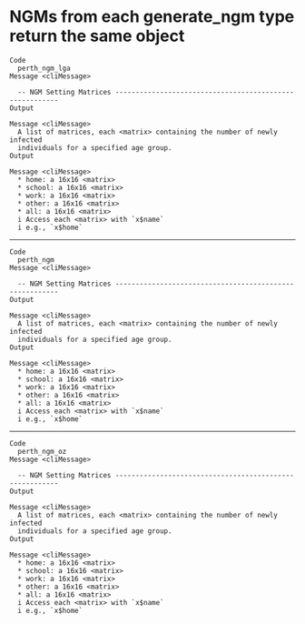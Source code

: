 # NGMs from each generate_ngm type return the same object

    Code
      perth_ngm_lga
    Message <cliMessage>
      
      -- NGM Setting Matrices --------------------------------------------------------
    Output
      
    Message <cliMessage>
      A list of matrices, each <matrix> containing the number of newly infected
      individuals for a specified age group.
    Output
      
    Message <cliMessage>
      * home: a 16x16 <matrix>
      * school: a 16x16 <matrix>
      * work: a 16x16 <matrix>
      * other: a 16x16 <matrix>
      * all: a 16x16 <matrix>
      i Access each <matrix> with `x$name`
      i e.g., `x$home`

---

    Code
      perth_ngm
    Message <cliMessage>
      
      -- NGM Setting Matrices --------------------------------------------------------
    Output
      
    Message <cliMessage>
      A list of matrices, each <matrix> containing the number of newly infected
      individuals for a specified age group.
    Output
      
    Message <cliMessage>
      * home: a 16x16 <matrix>
      * school: a 16x16 <matrix>
      * work: a 16x16 <matrix>
      * other: a 16x16 <matrix>
      * all: a 16x16 <matrix>
      i Access each <matrix> with `x$name`
      i e.g., `x$home`

---

    Code
      perth_ngm_oz
    Message <cliMessage>
      
      -- NGM Setting Matrices --------------------------------------------------------
    Output
      
    Message <cliMessage>
      A list of matrices, each <matrix> containing the number of newly infected
      individuals for a specified age group.
    Output
      
    Message <cliMessage>
      * home: a 16x16 <matrix>
      * school: a 16x16 <matrix>
      * work: a 16x16 <matrix>
      * other: a 16x16 <matrix>
      * all: a 16x16 <matrix>
      i Access each <matrix> with `x$name`
      i e.g., `x$home`

